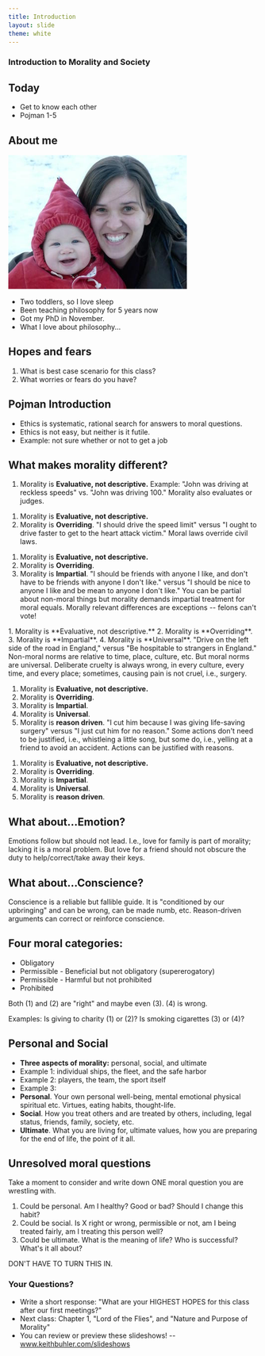 ```yaml
---
title: Introduction
layout: slide
theme: white
---
```


<section><!--Friday begin-->
<section data-background="http://img.scout.com/sites/default/files/2016/03/07/Fleet_5_nations.jpg" data-markdown><!--Intro slide begin-->

# Introduction to Morality and Society

</section> <!--Intro slide end-->
<section data-markdown> 

## Today

* Get to know each other
* Pojman 1-5

</section><section data-markdown>

## About me

![Josiah in the snow](/images/josiah-snow.jpg)

- Two toddlers, so I love sleep
- Been teaching philosophy for 5 years now
- Got my PhD in November.
- What I love about philosophy...

</section><section data-markdown>

## Hopes and fears

1. What is best case scenario for this class? 
2. What worries or fears do you have? 

</section><section data-markdown>

## Pojman Introduction

- Ethics is systematic, rational search for answers to moral questions. 
- Ethics is not easy, but neither is it futile. 
- Example: not sure whether or not to get a job

</section><section data-markdown>

## What makes morality different?

1. Morality is **Evaluative, not descriptive.** Example: "John was driving at reckless speeds" vs. "John was driving 100." Morality also evaluates or judges.
 
</section><section data-markdown>

1. Morality is **Evaluative, not descriptive.**
2. Morality is **Overriding**. "I should drive the speed limit" versus "I ought to drive faster to get to the heart attack victim." Moral laws override civil laws.

</section><section data-markdown>

1. Morality is **Evaluative, not descriptive.**
2. Morality is **Overriding**. 
3. Morality is **Impartial**. "I should be friends with anyone I like, and don't have to be friends with anyone I don't like." versus "I should be nice to anyone I like and be mean to anyone I don't like." You can be partial about non-moral things but morality demands impartial treatment for moral equals. Morally relevant differences are exceptions -- felons can't vote!
 
</section><section data-markdown>
1. Morality is **Evaluative, not descriptive.**
2. Morality is **Overriding**. 
3. Morality is **Impartial**. 
4. Morality is **Universal**. "Drive on the left side of the road in England," versus "Be hospitable to strangers in England." Non-moral norms are relative to time, place, culture, etc. But moral norms are universal.  Deliberate cruelty is always wrong, in every culture, every time, and every place; sometimes, causing pain is not cruel, i.e., surgery.
 
</section><section data-markdown>

1. Morality is **Evaluative, not descriptive.**
2. Morality is **Overriding**. 
3. Morality is **Impartial**. 
4. Morality is **Universal**. 
5. Morality is **reason driven**. "I cut him because I was giving life-saving surgery" versus "I just cut him for no reason." Some actions don't need to be justified, i.e., whistleing a little song, but some do, i.e., yelling at a friend to avoid an accident. Actions can be justified with reasons. 

</section><section data-markdown>

1. Morality is **Evaluative, not descriptive.**
2. Morality is **Overriding**. 
3. Morality is **Impartial**. 
4. Morality is **Universal**. 
5. Morality is **reason driven**.


</section><section data-markdown>

## What about...Emotion? 
 
Emotions follow but should not lead. I.e., love for family is part of morality; lacking it is a moral problem. But love for a friend should not obscure the duty to help/correct/take away their keys. 

</section><section data-markdown>

## What about...Conscience? 
 
Conscience is a reliable but fallible guide. It is "conditioned by our upbringing" and can be wrong, can be made numb, etc. Reason-driven arguments can correct or reinforce conscience.

</section><section data-markdown>

## Four moral categories: 

- Obligatory  
- Permissible - Beneficial but not obligatory (supererogatory)  
- Permissible - Harmful but not prohibited   
- Prohibited  

Both (1) and (2) are "right" and maybe even (3). (4) is wrong. 

Examples: Is giving to charity (1) or (2)? Is smoking cigarettes (3) or (4)? 

</section><section data-markdown>

## Personal and Social

- **Three aspects of morality:** personal, social, and ultimate
- Example 1: individual ships, the fleet, and the safe harbor
- Example 2: players, the team, the sport itself
- Example 3: 
- **Personal**. Your own personal well-being, mental emotional physical spiritual etc. Virtues, eating habits, thought-life.
- **Social**.  How you treat others and are treated by others, including, legal status, friends, family, society, etc.
- **Ultimate**. What you are living for, ultimate values, how you are preparing for the end of life, the point of it all. 

</section><section data-markdown>

## Unresolved moral questions

Take a moment to consider and write down ONE moral question you are wrestling with.

1. Could be personal. Am I healthy? Good or bad? Should I change this habit?
2. Could be social. Is X right or wrong, permissible or not, am I being treated fairly, am I treating this person well? 
3. Could be ultimate. What is the meaning of life? Who is successful? What's it all about? 

DON'T HAVE TO TURN THIS IN.

</section><section data-markdown>

### Your Questions?

* Write a short response: "What are your HIGHEST HOPES for this class after our first meetings?"
* Next class: Chapter 1, "Lord of the Flies", and "Nature and Purpose of Morality"
* You can review or preview these slideshows! -- www.keithbuhler.com/slideshows


</section>
</section><!--Friday end-->

